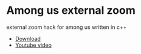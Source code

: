 # Among us external zoom
external zoom hack for among us written in c++ 
- [Download](https://github.com/Vili1/Among_us_external_zoom/releases)
- [Youtube video](https://youtu.be/d_5iPBvz_0w)
